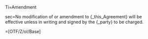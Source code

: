 Ti=Amendment

sec=No modification of or amendment to {_this_Agreement} will be effective unless in writing and signed by the {_party} to be charged.

=[OTF/Z/ol/Base]
